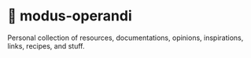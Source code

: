 # 🐬 modus-operandi

Personal collection of resources, documentations, opinions, inspirations, links, recipes, and stuff.
